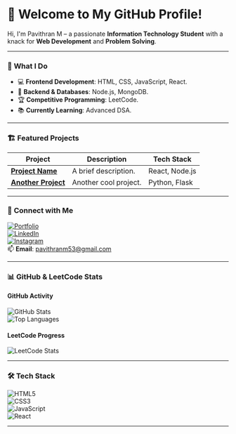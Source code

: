 # 👋 Welcome to My GitHub Profile!  

Hi, I'm Pavithran M – a passionate **Information Technology Student** with a knack for **Web Development** and **Problem Solving**.

---

### 🌟 **What I Do**  
- 💻 **Frontend Development**: HTML, CSS, JavaScript, React.  
- 🚀 **Backend & Databases**: Node.js, MongoDB.  
- 🏆 **Competitive Programming**: LeetCode.  
- 📚 **Currently Learning**: Advanced DSA.  

---

### 🏗️ **Featured Projects**  
| Project | Description | Tech Stack |  
|---------|-------------|------------|  
| **[Project Name](link)** | A brief description. | React, Node.js |  
| **[Another Project](link)** | Another cool project. | Python, Flask |  

---

### 🔗 **Connect with Me**  
[![Portfolio](https://img.shields.io/badge/Portfolio-Web-brightgreen?style=flat)](https://darkportfolio.weebly.com/about.html)  
[![LinkedIn](https://img.shields.io/badge/LinkedIn-Connect-blue?style=flat&logo=linkedin)](https://www.linkedin.com/in/pavithran-m-824bb82a8/)  
[![Instagram](https://img.shields.io/badge/Instagram-Follow-pink?style=flat&logo=instagram)](https://www.instagram.com/pavithran_m06/)  
📫 **Email**: [pavithranm53@gmail.com](mailto:pavithranm53@gmail.com)  

---

### 📊 **GitHub & LeetCode Stats**  

#### **GitHub Activity**  
![GitHub Stats](https://github-readme-stats.vercel.app/api?username=Pavithran2006&show_icons=true&theme=radical)  
![Top Languages](https://github-readme-stats.vercel.app/api/top-langs/?username=Pavithran2006&layout=compact&theme=radical)  

#### **LeetCode Progress**  
![LeetCode Stats](https://leetcode.card.workers.dev/?username=Pavithran1403&theme=dark&font=baloo)  

---

### 🛠️ **Tech Stack**  
![HTML5](https://img.shields.io/badge/HTML5-E34F26?style=flat&logo=html5&logoColor=white)  
![CSS3](https://img.shields.io/badge/CSS3-1572B6?style=flat&logo=css3&logoColor=white)  
![JavaScript](https://img.shields.io/badge/JavaScript-F7DF1E?style=flat&logo=javascript&logoColor=black)  
![React](https://img.shields.io/badge/React-61DAFB?style=flat&logo=react&logoColor=black)  

---
